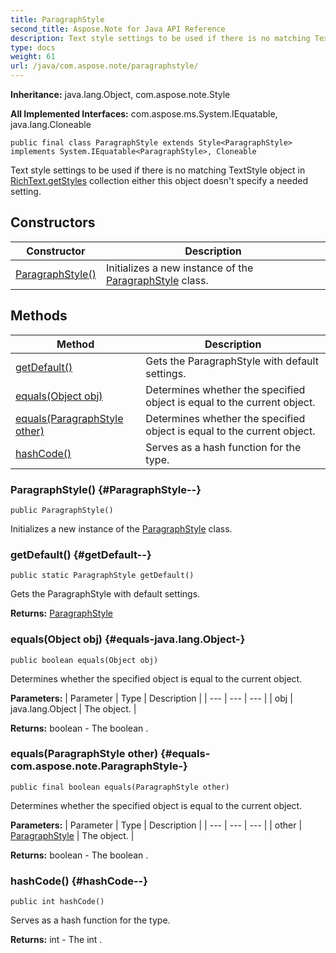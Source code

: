 ```yaml
---
title: ParagraphStyle
second_title: Aspose.Note for Java API Reference
description: Text style settings to be used if there is no matching TextStyle object in  collection either this object doesnt specify a needed setting.
type: docs
weight: 61
url: /java/com.aspose.note/paragraphstyle/
---
```


**Inheritance:**
java.lang.Object, com.aspose.note.Style

**All Implemented Interfaces:**
com.aspose.ms.System.IEquatable, java.lang.Cloneable
```
public final class ParagraphStyle extends Style<ParagraphStyle> implements System.IEquatable<ParagraphStyle>, Cloneable
```

Text style settings to be used if there is no matching TextStyle object in [RichText.getStyles](../../com.aspose.note/richtext\#getStyles) collection either this object doesn't specify a needed setting.
## Constructors

| Constructor | Description |
| --- | --- |
| [ParagraphStyle()](#ParagraphStyle--) | Initializes a new instance of the [ParagraphStyle](../../com.aspose.note/paragraphstyle) class. |
## Methods

| Method | Description |
| --- | --- |
| [getDefault()](#getDefault--) | Gets the ParagraphStyle with default settings. |
| [equals(Object obj)](#equals-java.lang.Object-) | Determines whether the specified object is equal to the current object. |
| [equals(ParagraphStyle other)](#equals-com.aspose.note.ParagraphStyle-) | Determines whether the specified object is equal to the current object. |
| [hashCode()](#hashCode--) | Serves as a hash function for the type. |
### ParagraphStyle() {#ParagraphStyle--}
```
public ParagraphStyle()
```


Initializes a new instance of the [ParagraphStyle](../../com.aspose.note/paragraphstyle) class.

### getDefault() {#getDefault--}
```
public static ParagraphStyle getDefault()
```


Gets the ParagraphStyle with default settings.

**Returns:**
[ParagraphStyle](../../com.aspose.note/paragraphstyle)
### equals(Object obj) {#equals-java.lang.Object-}
```
public boolean equals(Object obj)
```


Determines whether the specified object is equal to the current object.

**Parameters:**
| Parameter | Type | Description |
| --- | --- | --- |
| obj | java.lang.Object | The object. |

**Returns:**
boolean - The  boolean .
### equals(ParagraphStyle other) {#equals-com.aspose.note.ParagraphStyle-}
```
public final boolean equals(ParagraphStyle other)
```


Determines whether the specified object is equal to the current object.

**Parameters:**
| Parameter | Type | Description |
| --- | --- | --- |
| other | [ParagraphStyle](../../com.aspose.note/paragraphstyle) | The object. |

**Returns:**
boolean - The  boolean .
### hashCode() {#hashCode--}
```
public int hashCode()
```


Serves as a hash function for the type.

**Returns:**
int - The  int .
